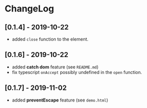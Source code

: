 # ChangeLog

## [0.1.4] - 2019-10-22

- added `close` function to the element.

## [0.1.6] - 2019-10-22

- added **catch dom** feature (see `README.md`)
- fix typescript `onAccept` possibly undefined in the `open` function.

## [0.1.7] - 2019-11-02

- added **preventEscape** feature (see `demo.html`)